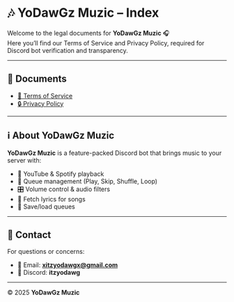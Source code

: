 # 🎶 YoDawGz Muzic – Index

Welcome to the legal documents for **YoDawGz Muzic** 🎧  
Here you’ll find our Terms of Service and Privacy Policy, required for Discord bot verification and transparency.  

---

## 📜 Documents
- [📜 Terms of Service](./Terms%20of%20Service.md)  
- [🔒 Privacy Policy](./Privacy%20Policy.md)  

---

## ℹ️ About YoDawGz Muzic
**YoDawGz Muzic** is a feature-packed Discord bot that brings music to your server with:  
- 🎵 YouTube & Spotify playback  
- 📜 Queue management (Play, Skip, Shuffle, Loop)
- 🎛️ Volume control & audio filters
- 🎤 Fetch lyrics for songs  
- 💾 Save/load queues


---

## 📝 Contact
For questions or concerns:  
- 📧 Email: **xitzyodawgx@gmail.com**  
- 💬 Discord: **itzyodawg**

---

© 2025 **YoDawGz Muzic**
